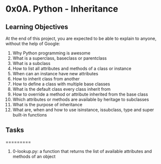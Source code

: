 # 0x0A. Python - Inheritance
## Learning Objectives
At the end of this project, you are expected to be able to explain to anyone, without the help of Google:

1. Why Python programming is awesome
2. What is a superclass, baseclass or parentclass
3. What is a subclass
4. How to list all attributes and methods of a class or instance
5. When can an instance have new attributes
6. How to inherit class from another
7. How to define a class with multiple base classes
8. What is the default class every class inherit from
9. How to override a method or attribute inherited from the base class
10. Which attributes or methods are available by heritage to subclasses
11. What is the purpose of inheritance
12. What are, when and how to use isinstance, issubclass, type and super built-in functions


## Tasks
=========
1. 0-lookup.py:  a function that returns the list of available attributes and methods of an object
